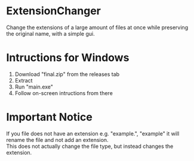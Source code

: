 # ExtensionChanger
Change the extensions of a large amount of files at once while preserving the original name, with a simple gui.  

# Intructions for Windows
1. Download "final.zip" from the releases tab
2. Extract
3. Run "main.exe"
4. Follow on-screen intructions from there

# Important Notice
If you file does not have an extension e.g. "example.", "example" it will rename the file and not add an extension.  
This does not actually change the file type, but instead changes the extension.  
